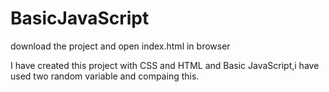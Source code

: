 # BasicJavaScript
download the project and open index.html in browser

I have created this project with CSS and HTML and Basic JavaScript,i have used two random variable and compaing this.
